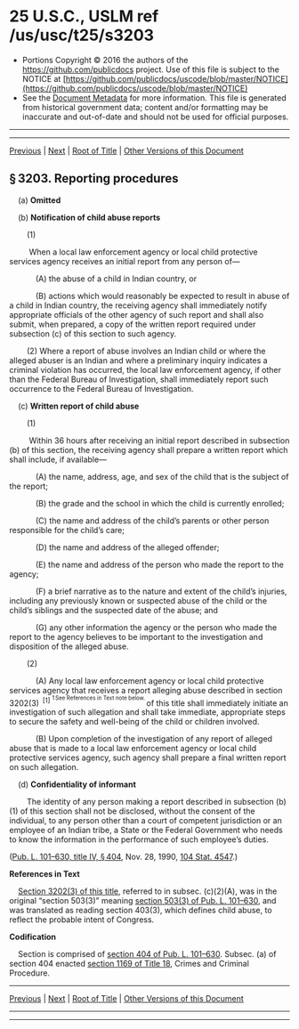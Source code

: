 ---
---

# 25 U.S.C., USLM ref /us/usc/t25/s3203

* Portions Copyright © 2016 the authors of the https://github.com/publicdocs project.
  Use of this file is subject to the NOTICE at [https://github.com/publicdocs/uscode/blob/master/NOTICE](https://github.com/publicdocs/uscode/blob/master/NOTICE)
* See the [Document Metadata](././../../../..//README.md) for more information.
  This file is generated from historical government data; content and/or formatting may be inaccurate and out-of-date and should not be used for official purposes.

----------
----------

[Previous](./../../../..//us/usc/t25/ch34/m__us_usc_t25_s3202.md) | [Next](./../../../..//us/usc/t25/ch34/m__us_usc_t25_s3204.md) | [Root of Title](./../../../../) | [Other Versions of this Document](https://publicdocs.github.io/go/links?ns=uslm&ref=%2Fus%2Fusc%2Ft25%2Fs3203)

## § 3203. Reporting procedures

    (a) __Omitted__ 

    (b) __Notification of child abuse reports__ 

        (1)

         When a local law enforcement agency or local child protective services agency receives an initial report from any person of—

            (A) the abuse of a child in Indian country, or

            (B) actions which would reasonably be expected to result in abuse of a child in Indian country, the receiving agency shall immediately notify appropriate officials of the other agency of such report and shall also submit, when prepared, a copy of the written report required under subsection (c) of this section to such agency.

        (2) Where a report of abuse involves an Indian child or where the alleged abuser is an Indian and where a preliminary inquiry indicates a criminal violation has occurred, the local law enforcement agency, if other than the Federal Bureau of Investigation, shall immediately report such occurrence to the Federal Bureau of Investigation.

    (c) __Written report of child abuse__ 

        (1)

         Within 36 hours after receiving an initial report described in subsection (b) of this section, the receiving agency shall prepare a written report which shall include, if available—

            (A) the name, address, age, and sex of the child that is the subject of the report;

            (B) the grade and the school in which the child is currently enrolled;

            (C) the name and address of the child’s parents or other person responsible for the child’s care;

            (D) the name and address of the alleged offender;

            (E) the name and address of the person who made the report to the agency;

            (F) a brief narrative as to the nature and extent of the child’s injuries, including any previously known or suspected abuse of the child or the child’s siblings and the suspected date of the abuse; and

            (G) any other information the agency or the person who made the report to the agency believes to be important to the investigation and disposition of the alleged abuse.

        (2)

            (A) Any local law enforcement agency or local child protective services agency that receives a report alleging abuse described in section 3202(3)  <sup>\[1\]</sup>  <sup><sup> 1 See References in Text note below. </sup></sup>  of this title shall immediately initiate an investigation of such allegation and shall take immediate, appropriate steps to secure the safety and well-being of the child or children involved.

            (B) Upon completion of the investigation of any report of alleged abuse that is made to a local law enforcement agency or local child protective services agency, such agency shall prepare a final written report on such allegation.

    (d) __Confidentiality of informant__ 

        The identity of any person making a report described in subsection (b)(1) of this section shall not be disclosed, without the consent of the individual, to any person other than a court of competent jurisdiction or an employee of an Indian tribe, a State or the Federal Government who needs to know the information in the performance of such employee’s duties.

([Pub. L. 101–630, title IV, § 404][/us/pl/101/630/s404], Nov. 28, 1990, [104 Stat. 4547][/us/stat/104/4547].)

 __References in Text__ 

    [Section 3202(3) of this title][/us/usc/t25/s3202/3], referred to in subsec. (c)(2)(A), was in the original “section 503(3)” meaning [section 503(3) of Pub. L. 101–630][/us/pl/101/630/s503/3], and was translated as reading section 403(3), which defines child abuse, to reflect the probable intent of Congress.

 __Codification__ 

    Section is comprised of [section 404 of Pub. L. 101–630][/us/pl/101/630/s404]. Subsec. (a) of section 404 enacted [section 1169 of Title 18][/us/usc/t18/s1169], Crimes and Criminal Procedure.

----------

[Previous](./../../../..//us/usc/t25/ch34/m__us_usc_t25_s3202.md) | [Next](./../../../..//us/usc/t25/ch34/m__us_usc_t25_s3204.md) | [Root of Title](./../../../../) | [Other Versions of this Document](https://publicdocs.github.io/go/links?ns=uslm&ref=%2Fus%2Fusc%2Ft25%2Fs3203)

----------
----------

[/us/pl/101/630/s404]: https://publicdocs.github.io/go/links?ns=uslm&ref=%2Fus%2Fpl%2F101%2F630%2Fs404
[/us/stat/104/4547]: https://publicdocs.github.io/go/links?ns=uslm&ref=%2Fus%2Fstat%2F104%2F4547
[/us/usc/t25/s3202/3]: https://publicdocs.github.io/go/links?ns=uslm&ref=%2Fus%2Fusc%2Ft25%2Fs3202%2F3
[/us/pl/101/630/s503/3]: https://publicdocs.github.io/go/links?ns=uslm&ref=%2Fus%2Fpl%2F101%2F630%2Fs503%2F3
[/us/pl/101/630/s404]: https://publicdocs.github.io/go/links?ns=uslm&ref=%2Fus%2Fpl%2F101%2F630%2Fs404
[/us/usc/t18/s1169]: https://publicdocs.github.io/go/links?ns=uslm&ref=%2Fus%2Fusc%2Ft18%2Fs1169


